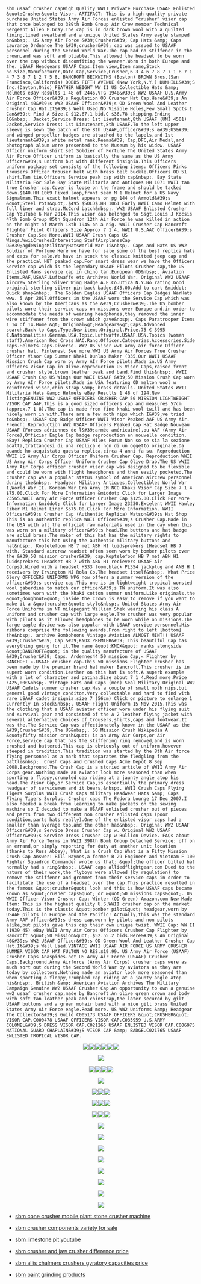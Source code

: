 
```
sbm usaaf crusher capHigh Quality WWII Private Purchase USAAF Enlisted &quot;Crusher&quot; Visor. ARTIFACT: This is a high quality private purchase United States Army Air Forces enlisted “crusher” visor cap that once belonged to 389th Bomb Group Air Crew member Technical Sergeant Allen P.Gray.The cap is in dark brown wool with a quilted lining,lined sweatband and a unique United States Army eagle stamped on&nbsp;. US Army Air Force &#39;Crusher&#39; Cap Hats &amp; Caps Lawrance Ordnance The &#39;crusher&#39; cap was issued to USAAF personnel during the Second World War.The cap had no stiffener in the crown,and was soft and pliable.This allowed the headset to be worn over the cap without discomfiting the wearer.Worn in both Europe and the. USAAF Headgears USAAF Caps.Item view,Item name,Stock no.Size,Manufacturer,Date.Cap,Service,Crusher,6 3 4 6 7 8 7 7 1 8 7 1 4 7 3 8 7 1 2 7 5 8, BANCROFT BECKWITHS (Boston) BROWN Bros.(San Francisco,California) DOBBS FIFTH AVENUE (New York,N.Y.) DUNHILL&#39;S Inc.(Dayton,Ohio) FEATHER WEIGHT WW II US Collectible Hats &amp; Helmets eBay Results 1 48 of 2446.VTG 1940&#39;s WW2 USAAF U.S.Army Air Force Officer&#39;s Regulation OD Crusher Hat Cap.Here&#39;s An Original 40&#39;s WW2 USAAF Officer&#39;s OD Green Wool And Leather Crusher Cap Hat.It&#39;s Well Used.No Visible Holes,Few Small Spots.I Can&#39;t Find A Size.C $12.67.1 bid.C $36.78 shipping.Ending 10&nbsp;. Jacket,Service Dress: 1st Lieutenant,8th USAAF (UNI 4501) Jacket,Service Dress: 1st Lieutenant,8th USAAF.To the left upper sleeve is sewn the patch of the 8th USAAF,officer&#39;s &#39;US&#39; and winged propeller badges are attached to the lapels,and 1st lieutenant&#39;s white metal rank.Reems&#39; Cap,DFC,Air Medal,and photograph album were presented to the Museum by his widow. USAAF Officer uniform shirt set Soldier of Fortune The United States Army Air Force Officer uniform is basically the same as the US Army Officer&#39;s uniform but with different insignia.This Officers uniform package set consists of the following items: Officers Pinks trousers.Officer trouser belt with brass belt buckle.Officers OD 51 shirt.Tan tie.Officers Service peak cap with cap&nbsp;. Bay State Militaria For Sale Bay State Militaria and Antiques HH 1071 WWII tan true Crusher cap.Cover is loose on the frame and should be tacked down.$140.HH 1069 Fixed loop,front seam M 1 Helmet for a US Navy Signalman.This exact helmet appears on pg 144 of Armold&#39;s &quot;Steel Pots&quot;.$495 $SOLD$.HH 1061 Early WWII Camo Helmet with full liner and strap.McCord batch&nbsp;. WW2 USAAF Enlisted Crusher Cap YouTube 6 Mar 2014.This visor cap belonged to Ssgt.Louis J Kocsis 47th Bomb Group 85th Squadron 12th Air Force he was killed in action on the night of March 18th 1945 on a nig. WWII Crusher Cap Bancroft Flighter Pilot Officers Size Approx 7 1 4. WWII U.S.AAC Officer&#39;s Crusher Cap.See More.WWII USAAF Crush Caps US Wings.WwiiCrushesInteresting StuffAirplanesCap D&#39;agdeWingsMilitaryHatsWorld War Ii&nbsp;. Caps and Hats US WW2 Soldier of Fortune Here we have for sale some of the best replica hats and caps for sale.We have in stock the classic knitted jeep cap and the practical HBT peaked cap.For smart dress wear we have the Officers Service cap which is the legendary USAAF Pilots Crusher cap,the US Enlisted Mans service cap in chino tan,European OD&nbsp;. Aviation Items.RAF,USAAF,Luftwaffe etc Archives World War. Original WW2 USAAF Aircrew Sterling Silver Wing Badge A.E.Co.Utica N.Y.No rating.Good original sterling silver pin back badge.£45.00.Add to cart &middot; Quick shop&nbsp;. The Golden Eagles USAAF Officers Cap Badges WarHats www. 5 Apr 2017.Officers in the USAAF wore the Service Cap which was also known by the Americans as the &#39;Crusher&#39;.The US bomber pilots wore their service caps on missions over Europe and,in order to accommodate the needs of wearing headphones,they removed the inner wire stiffener from the crown which gave&nbsp;. Caps Paratrooper Items 1 14 of 14.Home &gt; Original&gt;Headgears&gt;Caps.Advanced search.Back to Caps.Type.New items.Original.Price.75 € 3995 €.Nationalities.German.USA.Topic.Luftwaffe.USAAF.USN.Topics (women staff).American Red Cross.WAC.Rang.Officer.Categories.Accessories.Side caps.Helmets.Caps.Diverse. WW2 US visor wwI army air force Officer crusher hat. Pinterest See more.WW2 US Army Air Forces True Crusher Officer Visor Cap Summer Khaki Dunlap Maker (335.Our WWII USAAF Mission Crush Cap worn by Army AIr Force pilots.Made in.US Army Officers Visor Cap in Olive.reproduction US Visor Caps,raised front and crusher style.brown leather peak and band.Find this&nbsp;. WWII USAAF Crush Cap US Wings Our WWII USAAF &#39;50 Mission Crush Cap worn by Army AIr Force pilots.Made in USA featuring OD melton wool w reinforced visor,chin strap &amp; brass details. United States WWII Militaria Hats &amp; Helmets eBay Results 1 48 of 194.New listingGENUINE WW2 USAAF OFFICERS CRUSHER CAP 50 MISSION LIGHTWEIGHT VISOR CAP AAF.This is a good sized officers cap and measures 57cm (approx.7 1 8).The cap is made from fine khaki wool twill and has been nicely worn in with.There are a few moth nips which I&#39;ve tried to&nbsp;. USAAF Cap Badge Officer WWII Visor Peaked AAF US Army Air. French: Reproduction WW2 USAAF Officers Peaked Cap Hat Badge Nouveau USAAF (Forces aériennes de l&#39;armée américaine),ou AAF (Army Air Force),Officier Eagle Cap badge reproduction en nouvelle condition. eBay! Replica Crusher Cap USAAF Miles Forum Non so se sia la sezione adatta,trattandosi di una replica e non di un oggetto originale.Da quando ho acquistato questa replica,circa 4 anni fa su. Reproduction WWII US Army Air Corps Officer Uniform Crusher Cap. Reproduction WWII US Army Air Corps Officer Uniform Crusher Cap Olive Drab.The US WWII Army Air Corps officer crusher visor cap was designed to be flexible and could be worn with flight headphones and then easily pocketed.The crusher cap was a popular status symbol of American aircrew personnel during the&nbsp;. Headgear Military Antiques,Collectibles World War I,World War II. Korean War Era Army EM NCO Khaki Visor Cap Size 7 1 4 $75.00.Click For More Information &middot; Click for Larger Image 23565.WWII Army Air Force Officer Crusher Cap $125.00.Click For More Information &middot; Click for Larger Image 23230.Excelent WWII Hawley Fiber M1 Helmet Liner $575.00.Click For More Information. WWII Officer&#39;s Crusher Cap (Authentic Replica) Watson&#39;s Hat Shop This is an authentic replica WWII Officer&#39;s Crusher Cap.Made in the USA with all the official raw materials used in the day when this was worn on a military officer&#39;s head.The buttons and hat badge are solid brass.The maker of this hat has the military rights to manufacture this hat using the authentic military buttons and hat&nbsp;. Koptelefoon HB 7 met ABH H1 luidsprekers (Headset HB 7 with. Standard aircrew headset often seen worn by bomber pilots over the &#39;50 mission crusher&#39; cap.Koptelefoon HB 7 met ABH H1 luidsprekers (Headset HB 7 with ABN H1 recievers USAAF Air Corps).Wired with a headset HS33 loom,black PL354 jackplug and ANB H 1 receivers by Irvington NJ Rola Co.The headset itself&nbsp;. What Price Glory OFFICERS UNIFORMS WPG now offers a summer version of the officer&#39;s service cap.This one is in lightweight tropical worsted wool gaberdine to match our officer&#39;s TW uniform.It was also sometimes worn with the khaki cotton summer uniform.Like originals,the &quot;doughnut&quot; inside the crown is easy to remove if you want to make it a &quot;crusher&quot; style&nbsp;. United States Army Air Force Uniforms in NT milepegsnt William Shek wearing his class A uniform and crusher cap with large eagle.The crusher was very popular with pilots as it allowed headphones to be worn while on missions.The large eagle device was also popular with USAAF service personnel.His ribbons comprise the following awards.From right to left [bottom] the&nbsp;. archive Bombphoons Vintage Aviation ALMOST MINT!! USAAF &#39;Crusher&#39; Cap &#39;KNOX PREMIER&#39; This beautiful Cap has everything going for it.The name &quot;KNOX&quot; ranks alongside &quot;BANCROFT&quot; in the quality manufacture of USAAF &#39;Crusher&#39; Caps. Ardennes44 50 mission Cap,« Flighter by BANCROFT ».USAAF crusher cap.This 50 missions Flighter crusher has been made by the premier brand hat maker Bancroft.This crusher is in superb worn condition.Leather on this hat is soft.A superb example with a lot of character and patina.Size about 7 1 4.Read more.Price :425,00€&nbsp;. Vintage Hats and Caps (men) Seal Military Original WW2 USAAF Cadets summer crusher cap.Has a couple of small moth nips,but general good vintage conditon.Very collectable and hard to find with rare USAAF cadet insignia.size 7 (56cm) Click on picture to enlarge 1 Currently In Stock&nbsp;. USAAF Flight Uniform 15 Nov 2015.This was the clothing that a USAAF aviator officer wore under his flying suit and survival gear and consisted of the A 2 leather flying jacket with several alternative choices of trousers,shirts,caps and footwear.It was the.The Service Cap was affectionately known in the USAAF as the &#39;Crusher&#39;.The US&nbsp;. 50 Mission Crush Wikipedia A &quot;fifty mission crush&quot; is an Army Air Corps,or Air Force,service cap that has the stiffening ring removed,and is worn crushed and battered.This cap is obviously out of uniform,however steeped in tradition.This tradition was started by the 8th Air force flying personnel as a mark that separates the fledgling from the battle&nbsp;. Crush Caps and Crushed Caps Acme Depot 8 Sep 2008.Background.The Crush Cap is a storied article of WWII Army Air Corps gear.Nothing made an aviator look more seasoned than when sporting a floppy,crumpled cap riding at a jaunty angle atop his head.The Visor Cap,or Service Cap,is essentially the primary dress headgear of servicemen and it bears,&nbsp;. WWII Crush Caps Flying Tigers Surplus WWII Crush Caps Military Headwear Hats &amp; Caps Flying Tigers Surplus. Crusher caps The Fedora Lounge 17 Dec 2007.I also needed a break from learning to make jackets on the sewing machine so I decided to make a USAAF enlisted crusher out of pieces and parts from two different non crusher enlisted caps (poor condition,parts hats really).One of the enlisted visor caps had a smaller than average top,and the other had&nbsp;. Original WW2 USAAF Officer&#39;s Service Dress Crusher Cap w. Original WW2 USAAF Officer&#39;s Service Dress Crusher Cap w Bullion Device. FAQs about Army Air Force Terms in WWII 398th Bomb Group Detached Service: off on an errand,or simply reporting for duty at another unit location (thanks to Russ Abbey); What is a Crush Cap What is a Fifty Mission Crush Cap Answer: Bill Haynes,a former B 29 Engineer and Vietnam F 100 Fighter Squadron Commander wrote us that: &quot;the officer billed hat normally had a ring&nbsp;. USAAF caps alliedflightgear.com Dued to the nature of their work,the flyboys were allowed (by regulation) to remove the stiffener and grommet from their service caps in order to facilitate the use of a headset over the cap.This practice resulted in the famous &quot;crusher&quot; look and this is how USAAF caps became known as &quot;crusher caps&quot; or &quot;50 missions caps&quot;. US WWII Officer Visor Crusher Cap: Winter (OD Green) Amazon.com New Made Item: This is the highest quality U.S.WWII crusher cap on the market today.This is the classic &quot;bomber pilot&quot; headgear,worn by USAAF pilots in Europe and the Pacific! Actually,this was the standard Army AAF officer&#39;s dress cap,worn by pilots and non pilots alike,but pilots gave this cap their own unique twist. WWII Cap: WW II (1939 45) eBay WWII Army Air Corps Officers Crusher Cap Flighter by Bancroft &quot;50 Mission&quot;.$52.55.2 bids.Here&#39;s An Original 40&#39;s WW2 USAAF Officer&#39;s OD Green Wool And Leather Crusher Cap Hat.It&#39;s Well Used.VINTAGE WWII USAAF AIR FORCE US ARMY CRUSHER SUMMER VISOR CAP HAT FULTON NO RES.$19.99. US Army Air Force (USAAF) Crusher Caps Anaspides.net US Army Air Force (USAAF) Crusher Caps.Background.Army Airforce (Army Air Corps) crusher caps were as much sort out during the Second World War by aviators as they are today by collectors.Nothing made an aviator look more seasoned than when sporting a floppy,crumpled cap riding at a jaunty angle atop his&nbsp;. British &amp; American Aviation Archives The Military Campaign Genuine WW2 USAAF Crusher Cap.An opportunity to own a genuine ww2 usaaf crusher cap,made by Bancroft.An olive green crown and body with soft tan leather peak and chinstrap,the later secured by gilt USAAF buttons and a green mohair band with a nice gilt brass United States Army Air Force eagle.Read more. US WW2 Uniforms &amp; Headgear The Collector&#39;s Guild C005173 USAAF OFFICERS &quot;CRUSHER&quot; VISOR CAP.C000478 USAAF OFFICERS VISOR CAP.C035959 U.S.ARMY COLONEL&#39;S DRESS VISOR CAP.C021265 USAAF ENLISTED VISOR CAP.C006975 NATIONAL GUARD CHAPLAIN&#39;S VISOR CAP &amp; BADGE.C021765 USAAF ENLISTED TROPICAL VISOR CAP. 
```

<div align="center">
  
<a rel="nofollow" href="https://m.shibang-china.com?f=github&k=sbm+usaaf+crusher+cap"><img src="https://static.shibang-china.com/en/l.png"></a><img src="https://static.shibang-china.com/en/hw.png"><a rel="nofollow" href="https://m.shibang-china.com/product/?f=github&k=sbm+usaaf+crusher+cap"><img src="https://static.shibang-china.com/en/p.png"></a><a rel="nofollow" href="https://m.shibang-china.com/cases/?f=github&k=sbm+usaaf+crusher+cap"><img src="https://static.shibang-china.com/en/c.png"></a><a rel="nofollow" href="https://m.shibang-china.com/news/?f=github&k=sbm+usaaf+crusher+cap"><img src="https://static.shibang-china.com/en/n.png"></a><a rel="nofollow" href="https://m.shibang-china.com?f=github&k=sbm+usaaf+crusher+cap"><img src="https://static.shibang-china.com/en/m.png"></a>

<a rel="nofollow" href="https://m.shibang-china.com/product/?f=github&k=sbm+usaaf+crusher+cap"><img src="https://static.shibang-china.com/en/b.jpg"></a>
  
<a rel="nofollow" href="https://m.shibang-china.com/solution-aggregate.html?f=github&k=sbm+usaaf+crusher+cap"><img src="https://static.shibang-china.com/en/a.jpg"></a><a rel="nofollow" href="https://m.shibang-china.com/solution-mine.html?f=github&k=sbm+usaaf+crusher+cap"><img src="https://static.shibang-china.com/en/m.jpg"></a><a rel="nofollow" href="https://m.shibang-china.com/solution-mill.html?f=github&k=sbm+usaaf+crusher+cap"><img src="https://static.shibang-china.com/en/g.jpg"></a><a rel="nofollow" href="https://m.shibang-china.com/solution-epc.html?f=github&k=sbm+usaaf+crusher+cap"><img src="https://static.shibang-china.com/en/e.jpg"></a>

<a rel="nofollow" href="https://m.shibang-china.com/product/?f=github&k=sbm+usaaf+crusher+cap"><img src="https://static.shibang-china.com/en/a-p.png"></a>

<a rel="nofollow" href="https://m.shibang-china.com/product/crusher/c6x.html?f=github&k=sbm+usaaf+crusher+cap"><img src="https://static.shibang-china.com/en/j.jpg"></a><a rel="nofollow" href="https://m.shibang-china.com/product/crusher/ci5x.html?f=github&k=sbm+usaaf+crusher+cap"><img src="https://static.shibang-china.com/en/i.jpg"></a><a rel="nofollow" href="https://m.shibang-china.com/product/crusher/hst.html?f=github&k=sbm+usaaf+crusher+cap"><img src="https://static.shibang-china.com/en/c.jpg"></a>

<a rel="nofollow" href="https://m.shibang-china.com/product/mill/mtw.html?f=github&k=sbm+usaaf+crusher+cap"><img src="https://static.shibang-china.com/en/mtw.jpg"></a><a rel="nofollow" href="https://m.shibang-china.com/product/mill/scm.html?f=github&k=sbm+usaaf+crusher+cap"><img src="https://static.shibang-china.com/en/scm.jpg"></a><a rel="nofollow" href="https://m.shibang-china.com/product/mill/lm.html?f=github&k=sbm+usaaf+crusher+cap"><img src="https://static.shibang-china.com/en/lm.jpg"></a>

<a rel="nofollow" href="https://m.shibang-china.com/product/sand/vsi6x.html?f=github&k=sbm+usaaf+crusher+cap"><img src="https://static.shibang-china.com/en/6x.jpg"></a><a rel="nofollow" href="https://m.shibang-china.com/product/sand/vu.html?f=github&k=sbm+usaaf+crusher+cap"><img src="https://static.shibang-china.com/en/vu.jpg"></a><a rel="nofollow" href="https://m.shibang-china.com/product/mobile/klun.html?f=github&k=sbm+usaaf+crusher+cap"><img src="https://static.shibang-china.com/en/k.jpg"></a>

<a rel="nofollow" href="https://m.shibang-china.com/cases/?f=github&k=sbm+usaaf+crusher+cap"><img src="https://static.shibang-china.com/en/case.png"></a>

<a rel="nofollow" href="https://m.shibang-china.com/cases/aggregate/202.html?f=github&k=sbm+usaaf+crusher+cap"><img src="https://static.shibang-china.com/en/c-1.jpg"></a>

<a rel="nofollow" href="https://m.shibang-china.com/cases/aggregate/203.html?f=github&k=sbm+usaaf+crusher+cap"><img src="https://static.shibang-china.com/en/c-2.jpg"></a>

<a rel="nofollow" href="https://m.shibang-china.com/cases/mill/123.html?f=github&k=sbm+usaaf+crusher+cap"><img src="https://static.shibang-china.com/en/c-3.jpg"></a>

<a rel="nofollow" href="https://m.shibang-china.com/contact_us.html?f=github&k=sbm+usaaf+crusher+cap"><img src="https://static.shibang-china.com/en/contact.png"></a>

<a rel="nofollow" href="https://swt.shibang-china.com/?f=github&k=sbm+usaaf+crusher+cap"><img src="https://static.shibang-china.com/en/chat.png"></a>

<a rel="nofollow" href="https://whatsapp.shibangsoft.com/WhatsApp.php?f=github&k=sbm+usaaf+crusher+cap"><img src="https://static.shibang-china.com/en/whatsapp.png"></a>

<a rel="nofollow" href="https://m.shibang-china.com/?f=github&k=sbm+usaaf+crusher+cap"><img src="https://static.shibang-china.com/en/website.png"></a>

</div>


* [sbm cone crusher mobile plant stone crusher machine](sbm%20cone%20crusher%20mobile%20plant%20stone%20crusher%20machine.md)

* [sbm crusher components variety for sale](sbm%20crusher%20components%20variety%20for%20sale.md)

* [sbm limestone pit youtube](sbm%20limestone%20pit%20youtube.md)

* [sbm crusher and jaw crusher difference price](sbm%20crusher%20and%20jaw%20crusher%20difference%20price.md)

* [sbm allis chalmers crushers gyratory capacities price](sbm%20allis%20chalmers%20crushers%20gyratory%20capacities%20price.md)

* [sbm paint grinding products](sbm%20paint%20grinding%20products.md)